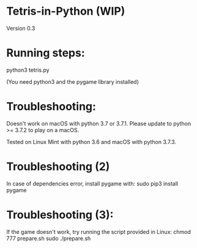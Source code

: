 # Tetris-in-Python (WIP)
Version 0.3

# Running steps:
python3 tetris.py

(You need python3 and the pygame library installed)

# Troubleshooting:
Doesn't work on macOS with python 3.7 or 3.7.1.
Please update to python >= 3.7.2 to play on a macOS.

Tested on Linux Mint with python 3.6 and macOS with python 3.7.3.

# Troubleshooting (2)
In case of dependencies error, install pygame with:
sudo pip3 install pygame

# Troubleshooting (3):
If the game doesn't work, try running the script provided in Linux:
chmod 777 prepare.sh
sudo ./prepare.sh
